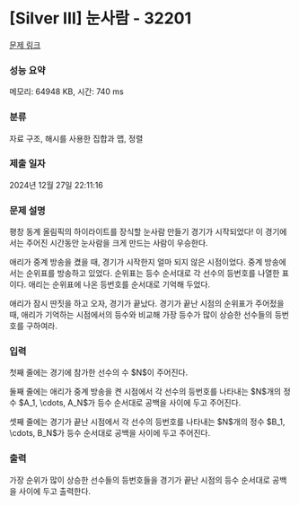 # [Silver III] 눈사람 - 32201 

[문제 링크](https://www.acmicpc.net/problem/32201) 

### 성능 요약

메모리: 64948 KB, 시간: 740 ms

### 분류

자료 구조, 해시를 사용한 집합과 맵, 정렬

### 제출 일자

2024년 12월 27일 22:11:16

### 문제 설명

<p>평창 동계 올림픽의 하이라이트를 장식할 눈사람 만들기 경기가 시작되었다! 이 경기에서는 주어진 시간동안 눈사람을 크게 만드는 사람이 우승한다.</p>

<p>애리가 중계 방송을 켰을 때, 경기가 시작한지 얼마 되지 않은 시점이었다. 중계 방송에서는 순위표를 방송하고 있었다. 순위표는 등수 순서대로 각 선수의 등번호를 나열한 표이다. 애리는 순위표에 나온 등번호를 순서대로 기억해 두었다.</p>

<p>애리가 잠시 딴짓을 하고 오자, 경기가 끝났다. 경기가 끝난 시점의 순위표가 주어젔을 때, 애리가 기억하는 시점에서의 등수와 비교해 가장 등수가 많이 상승한 선수들의 등번호를 구하여라.</p>

### 입력 

 <p>첫째 줄에는 경기에 참가한 선수의 수 $N$이 주어진다.</p>

<p>둘째 줄에는 애리가 중계 방송을 켠 시점에서 각 선수의 등번호를 나타내는 $N$개의 정수 $A_1, \cdots, A_N$가 등수 순서대로 공백을 사이에 두고 주어진다.</p>

<p>셋째 줄에는 경기가 끝난 시점에서 각 선수의 등번호를 나타내는 $N$개의 정수 $B_1, \cdots, B_N$가 등수 순서대로 공백을 사이에 두고 주어진다.</p>

### 출력 

 <p>가장 순위가 많이 상승한 선수들의 등번호들을 경기가 끝난 시점의 등수 순서대로 공백을 사이에 두고 출력한다.</p>

